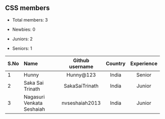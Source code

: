 ## CSS members

- Total members: 3

- Newbies: 0
- Juniors: 2
- Seniors: 1

| S.No | Name                      | Github username | Country | Experience |
| :--- | :------------------------ | :-------------: | :-----: | :--------: |
| 1    | Hunny                     |    Hunny@123    |  India  |   Senior   |
| 2    | Saka Sai Trinath          | SakaSaiTrinath  |  India  |   Junior   |
| 3    | Nagasuri Venkata Seshaiah | nvseshaiah2013  |  India  |   Junior   |
